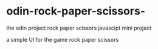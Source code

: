 # odin-rock-paper-scissors-
the odin project rock paper scissors javascipt mini project

a simple UI for the game rock paper scissors
